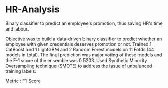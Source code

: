 # HR-Analysis
Binary classifier to predict an employee's promotion, thus saving HR's time and labour.  

Objective was to build a data-driven binary classifier to predict whether an employee with given credentials deserves promotion or not. 
Trained 1 CatBoost and 1 LightGBM and 2 Random Forest models on 11 Folds (44 models in total). The final prediction was major voting of these models and the F-1 score of the ensemble was 0.5203. 
Used Synthetic Minority Oversampling technique (SMOTE) to address the issue of unbalanced training labels.

Metric : F1 Score

